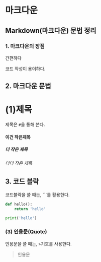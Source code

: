 # 마크다운

## Markdown(마크다운) 문법 정리

### 1. 마크다운의 장점

간편하다

코드 작성이 용이하다.



## 2. 마크다운 문법

# (1)제목

제목은 `#`을 통해 쓴다.

#### 이건 작은제목

##### 더 작은 제목

###### 더더 작은 제목



## 3. 코드 블락

코드블락을 쓸 때는, ```를 활용한다.

```python
def hello():
    return 'hello'

print('hello')
```



### (3) 인용문(Quote)

인용문을 쓸 때는, `>`기호를 사용한다.

> 인용문


